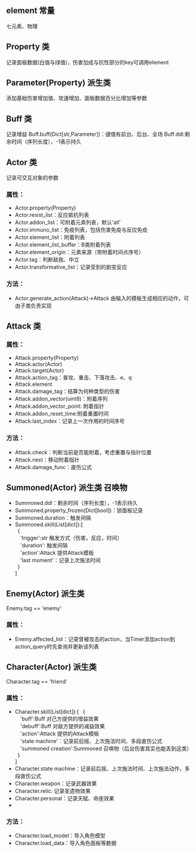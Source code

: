 ## element 常量
七元素、物理

## Property 类
记录面板数据(白值与绿值)，伤害加成与抗性部分的key可调用element

## Parameter(Property) 派生类
添加基础伤害增加值、攻速增加、面板数据百分比增加等参数

## Buff 类
记录增益
Buff.buff(Dict[str,Parameter])：键值有前台、后台、全场
Buff.ddl:剩余时间（序列长度），-1表示持久


## Actor 类
记录可交互对象的参数
### 属性：
- Actor.property(Property)
- Actor.resist_list：反应抵抗列表
- Actor.addon_list：可附着元素列表，默认'all'
- Actor.immuno_list：免疫列表，包括伤害免疫与反应免疫
- Actor.element_list：附着列表
- Actor.element_list_buffer：B类附着列表
- Actor.element_origin：元素来源（带附着时间点序号）
- Actor.tag：判断敌我、中立
- Actor.transformative_list：记录受到的剧变反应
### 方法：
- Actor.generate_action(Attack)->Attack 由输入的模板生成相应的动作，可由子类负责实现


## Attack 类
### 属性：
- Attack.property(Property)
- Attack.actor(Actor)
- Attack.target(Actor)
- Attack.action_tag：普攻、重击、下落攻击、e、q
- Attack.element
- Attack.damage_tag：结算为何种类型的伤害
- Attack.addon_vector(uint8)：附着序列
- Attack.addon_vector_point: 附着指针
- Attack.addon_reset_time:附着重置时间
- Attack.last_index：记录上一次作用的时间序号

### 方法：
- Attack.check：判断当前是否能附着，考虑重置与指针位置
- Attack.next：移动附着指针
- Attack.damage_func：直伤公式

## Summoned(Actor) 派生类 召唤物
- Summoned.ddl：剩余时间（序列长度），-1表示持久
- Summoned.property_frozen(Dict[bool])：锁面板记录
- Summoned.duration：触发间隔
- Summoned.skill(List[dict]):[  
 &ensp;{  
    &ensp;&ensp;'trigger':str 触发方式（伤害，反应，时间）  
    &ensp;&ensp;'duration': 触发间隔  
    &ensp;&ensp;'action':Attack 提供Attack模板  
    &ensp;&ensp;'last moment'：记录上次施法时间  
&ensp;}  
]


## Enemy(Actor) 派生类
Enemy.tag == 'enemy'
### 属性：
- Enemy.affected_list：记录曾被攻击的action，当Timer添加action到action_query时先查询并更新该列表

## Character(Actor) 派生类
Character.tag == 'friend'
### 属性：
- Character.skill(List[dict]):[
&ensp;{  
    &ensp;&ensp;'buff':Buff 对己方提供的增益效果  
    &ensp;&ensp;'debuff':Buff 对敌方提供的减益效果  
    &ensp;&ensp;'action':Attack 提供的Attack模板  
    &ensp;&ensp;'state machine'：记录前后摇、上次施法时间、多段直伤公式  
    &ensp;&ensp;'summoned creation':Summoned 召唤物（后台伤害其实也能丢到这类）  
&ensp;}  
]
- Character.state machine：记录前后摇、上次施法时间、上次施法动作，多段直伤公式
- Character.weapon：记录武器效果
- Character.relic: 记录圣遗物效果  
- Character.personal：记录天赋、命座效果
- 

### 方法：
- Character.load_model：导入角色模型
- Character.load_data：导入角色面板等数据